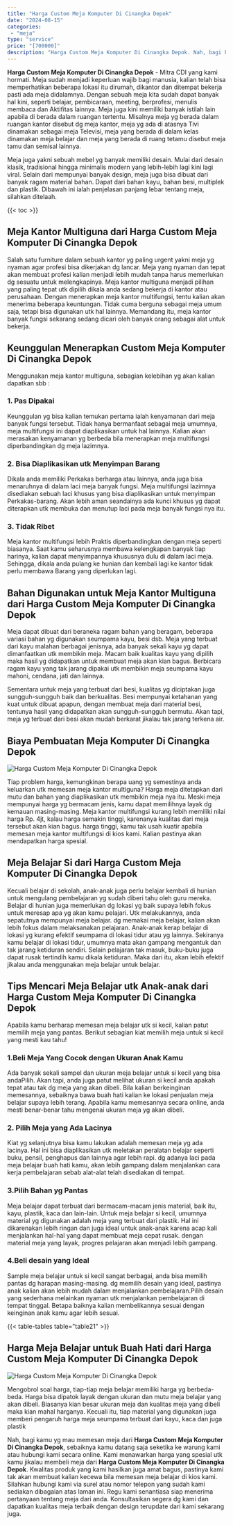 ```yaml
---
title: "Harga Custom Meja Komputer Di Cinangka Depok"
date: "2024-08-15"
categories:
 - "meja"
type: "service"
price: "[700000]"
description: "Harga Custom Meja Komputer Di Cinangka Depok. Nah, bagi kamu yg mau memesan meja dari **Harga Custom Meja Komputer Di Cinangka Depok**, sebaiknya kamu datang..."
---
```


**Harga Custom Meja Komputer Di Cinangka Depok** - Mitra CDI yang kami hormati. Meja sudah menjadi keperluan wajib bagi manusia, kalian telah bisa memperhatikan beberapa lokasi itu dirumah, dikantor dan ditempat bekerja pasti ada meja didalamnya. Dengan sebuah meja kita sudah dapat banyak hal kini, seperti belajar, pembicaraan, meeting, berprofesi, menulis membaca dan Aktifitas lainnya. Meja juga kini memiliki banyak istilah lain apabila di berada dalam ruangan tertentu. Misalnya meja yg berada dalam ruangan kantor disebut dg meja kantor, meja yg ada di atasnya Tivi dinamakan sebagai meja Televisi, meja yang berada di dalam kelas dinamakan meja belajar dan meja yang berada di ruang tetamu disebut meja tamu dan semisal lainnya.

Meja juga yakni sebuah mebel yg banyak memiliki desain. Mulai dari desain klasik, tradisional hingga minimalis modern yang lebih-lebih lagi kini lagi viral. Selain dari mempunyai banyak design, meja juga bisa dibuat dari banyak ragam material bahan. Dapat dari bahan kayu, bahan besi, multiplek dan plastik. Dibawah ini ialah penjelasan panjang lebar tentang meja, silahkan ditelaah.

{{< toc >}}

## Meja Kantor Multiguna dari Harga Custom Meja Komputer Di Cinangka Depok

Salah satu furniture dalam sebuah kantor yg paling urgent yakni meja yg nyaman agar profesi bisa dikerjakan dg lancar. Meja yang nyaman dan tepat akan membuat profesi kalian menjadi lebih mudah tanpa harus memerlukan dg sesuatu untuk melengkapinya. Meja kantor multiguna menjadi pilihan yang paling tepat utk dipilih dikala anda sedang bekerja di kantor atau perusahaan. Dengan menerapkan meja kantor multifungsi, tentu kalian akan menerima beberapa keuntungan. Tidak cuma berguna sebagai meja umum saja, tetapi bisa digunakan utk hal lainnya. Memandang itu, meja kantor banyak fungsi sekarang sedang dicari oleh banyak orang sebagai alat untuk bekerja.

## Keunggulan Menerapkan Custom Meja Komputer Di Cinangka Depok

Menggunakan meja kantor multiguna, sebagian kelebihan yg akan kalian dapatkan sbb :

### 1\. Pas Dipakai

Keunggulan yg bisa kalian temukan pertama ialah kenyamanan dari meja banyak fungsi tersebut. Tidak hanya bermanfaat sebagai meja umumnya, meja multifungsi ini dapat diaplikasikan untuk hal lainnya. Kalian akan merasakan kenyamanan yg berbeda bila menerapkan meja multifungsi diperbandingkan dg meja lazimnya.

### 2\. Bisa Diaplikasikan utk Menyimpan Barang

Dikala anda memiliki Perkakas berharga atau lainnya, anda juga bisa menaruhnya di dalam laci meja banyak fungsi. Meja multifungsi lazimnya disediakan sebuah laci khusus yang bisa diaplikasikan untuk menyimpan Perkakas-barang. Akan lebih aman seandainya ada kunci khusus yg dapat diterapkan utk membuka dan menutup laci pada meja banyak fungsi nya itu.

### 3\. Tidak Ribet

Meja kantor multifungsi lebih Praktis diperbandingkan dengan meja seperti biasanya. Saat kamu seharusnya membawa kelengkapan banyak tiap harinya, kalian dapat menyimpannya khususnya dulu di dalam laci meja. Sehingga, dikala anda pulang ke hunian dan kembali lagi ke kantor tidak perlu membawa Barang yang diperlukan lagi.

## Bahan Digunakan untuk Meja Kantor Multiguna dari Harga Custom Meja Komputer Di Cinangka Depok

Meja dapat dibuat dari beraneka ragam bahan yang beragam, beberapa variasi bahan yg digunakan seumpama kayu, besi dsb. Meja yang terbuat dari kayu malahan berbagai jenisnya, ada banyak sekali kayu yg dapat dimanfaatkan utk membikin meja. Macam baik kualitas kayu yang dipilih maka hasil yg didapatkan untuk membuat meja akan kian bagus. Berbicara ragam kayu yang tak jarang dipakai utk membikin meja seumpama kayu mahoni, cendana, jati dan lainnya.

Sementara untuk meja yang terbuat dari besi, kualitas yg diciptakan juga sungguh-sungguh baik dan berkualitas. Besi mempunyai ketahanan yang kuat untuk dibuat apapun, dengan membuat meja dari material besi, tentunya hasil yang didapatkan akan sungguh-sungguh bermutu. Akan tapi, meja yg terbuat dari besi akan mudah berkarat jikalau tak jarang terkena air.

## Biaya Pembuatan Meja Komputer Di Cinangka Depok

![Harga Custom Meja Komputer Di Cinangka Depok](/images/meja/meja-dewasa-018.jpg)

Tiap problem harga, kemungkinan berapa uang yg semestinya anda keluarkan utk memesan meja kantor multiguna? Harga meja ditetapkan dari mutu dan bahan yang diaplikasikan utk membikin meja nya itu. Meski meja mempunyai harga yg bermacam jenis, kamu dapat memilihnya layak dg kemauan masing-masing. Meja kantor multifungsi kurang lebih memiliki nilai harga Rp. 4jt, kalau harga semakin tinggi, karenanya kualitas dari meja tersebut akan kian bagus. harga tinggi, kamu tak usah kuatir apabila memesan meja kantor multifungsi di kios kami. Kalian pastinya akan mendapatkan harga spesial.

## Meja Belajar Si dari Harga Custom Meja Komputer Di Cinangka Depok

Kecuali belajar di sekolah, anak-anak juga perlu belajar kembali di hunian untuk mengulang pembelajaran yg sudah diberi tahu oleh guru mereka. Belajar di hunian juga memerlukan dg lokasi yg baik supaya lebih fokus untuk meresap apa yg akan kamu pelajari. Utk melakukannya, anda sepatutnya mempunyai meja belajar. dg memakai meja belajar, kalian akan lebih fokus dalam melaksanakan pelajaran. Anak-anak kerap belajar di lokasi yg kurang efektif seumpama di lokasi tidur atau yg lainnya. Sekiranya kamu belajar di lokasi tidur, umumnya mata akan gampang mengantuk dan tak jarang ketiduran sendiri. Selain pelajaran tak masuk, buku-buku juga dapat rusak tertindih kamu dikala ketiduran. Maka dari itu, akan lebih efektif jikalau anda menggunakan meja belajar untuk belajar.

## Tips Mencari Meja Belajar utk Anak-anak dari Harga Custom Meja Komputer Di Cinangka Depok

Apabila kamu berharap memesan meja belajar utk si kecil, kalian patut memilih meja yang pantas. Berikut sebagian kiat memilih meja untuk si kecil yang mesti kau tahu!

### 1.Beli Meja Yang Cocok dengan Ukuran Anak Kamu

Ada banyak sekali sampel dan ukuran meja belajar untuk si kecil yang bisa andaPilih. Akan tapi, anda juga patut melihat ukuran si kecil anda apakah tepat atau tak dg meja yang akan dibeli. Bila kalian berkeinginan memesannya, sebaiknya bawa buah hati kalian ke lokasi penjualan meja belajar supaya lebih terang. Apabila kamu memesannya secara online, anda mesti benar-benar tahu mengenai ukuran meja yg akan dibeli.

### 2\. Pilih Meja yang Ada Lacinya

Kiat yg selanjutnya bisa kamu lakukan adalah memesan meja yg ada lacinya. Hal ini bisa diaplikasikan utk meletakan peralatan belajar seperti buku, pensil, penghapus dan lainnya agar lebih rapi. dg adanya laci pada meja belajar buah hati kamu, akan lebih gampang dalam menjalankan cara kerja pembelajaran sebab alat-alat telah disediakan di tempat.

### 3.Pilih Bahan yg Pantas

Meja belajar dapat terbuat dari bermacam-macam jenis material, baik itu, kayu, plastik, kaca dan lain-lain. Untuk meja belajar si kecil, umumnya material yg digunakan adalah meja yang terbuat dari plastik. Hal ini dikarenakan lebih ringan dan juga ideal untuk anak-anak karena acap kali menjalankan hal-hal yang dapat membuat meja cepat rusak. dengan material meja yang layak, progres pelajaran akan menjadi lebih gampang.

### 4.Beli desain yang Ideal

Sample meja belajar untuk si kecil sangat berbagai, anda bisa memilih pantas dg harapan masing-masing. dg memilih desain yang ideal, pastinya anak kalian akan lebih mudah dalam menjalankan pembelajaran.Pilih desain yang sederhana melainkan nyaman utk menjalankan pembelajaran di tempat tinggal. Betapa baiknya kalian membelikannya sesuai dengan keinginan anak kamu agar lebih sesuai.

{{< table-tables table="table21" >}}

## Harga Meja Belajar untuk Buah Hati dari Harga Custom Meja Komputer Di Cinangka Depok

![Harga Custom Meja Komputer Di Cinangka Depok](/images/meja/meja-anak-008.jpg)

Mengobrol soal harga, tiap-tiap meja belajar memiliki harga yg berbeda-beda. Harga bisa dipatok layak dengan ukuran dan mutu meja belajar yang akan dibeli. Biasanya kian besar ukuran meja dan kualitas meja yang dibeli maka kian mahal harganya. Kecuali itu, tiap material yang digunakan juga memberi pengaruh harga meja seumpama terbuat dari kayu, kaca dan juga plastik

Nah, bagi kamu yg mau memesan meja dari **Harga Custom Meja Komputer Di Cinangka Depok**, sebaiknya kamu datang saja seketika ke warung kami atau hubungi kami secara online. Kami menawarkan harga yang spesial utk kamu jikalau membeli meja dari **Harga Custom Meja Komputer Di Cinangka Depok**. Kwalitas produk yang kami hasilkan juga amat bagus, pastinya kami tak akan membuat kalian kecewa bila memesan meja belajar di kios kami. Silahkan hubungi kami via surel atau nomor telepon yang sudah kami sediakan dibagaian atas laman ini. Regu kami senantiasa siap menerima pertanyaan tentang meja dari anda. Konsultasikan segera dg kami dan dapatkan kualitas meja terbaik dengan design terupdate dari kami sekarang juga.
